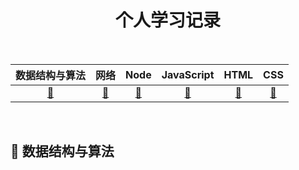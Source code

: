 <div align="center"><h1>个人学习记录</h1></div>
<br>

|         数据结构与算法         |        网络         |       Node       |       JavaScript       |         HTML         |       CSS       |
| :----------------------------: | :-----------------: | :--------------: | :--------------------: | :------------------: | :-------------: |
| [:memo:](#memo-数据结构与算法) | [:snail:](#network) | [:8ball:](#node) | [:shirt:](#javascript) | [:hamburger:](#html) | [:lemon:](#css) |

<br>

## :memo: 数据结构与算法
